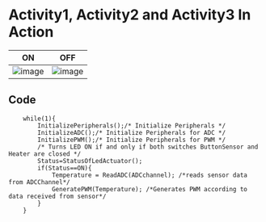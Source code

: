 # Activity1, Activity2 and Activity3 In Action

|ON|OFF|
|:--:|:--:|
|![image](https://user-images.githubusercontent.com/42568338/116396011-750c9980-a842-11eb-8ab0-2f9ce18906c0.png)|![image](https://user-images.githubusercontent.com/42568338/116396024-7ccc3e00-a842-11eb-9b73-15d632b1797c.png)|

## Code 
```
    while(1){
		InitializePeripherals();/* Initialize Peripherals */
		InitializeADC();/* Initialize Peripherals for ADC */
    	InitializePWM();/* Initialize Peripherals for PWM */
		/* Turns LED ON if and only if both switches ButtonSensor and Heater are closed */
		Status=StatusOfLedActuator();
		if(Status==ON){
			Temperature = ReadADC(ADCchannel); /*reads sensor data from ADCChannel*/
    	    GeneratePWM(Temperature); /*Generates PWM according to data received from sensor*/
		}
	}
```

